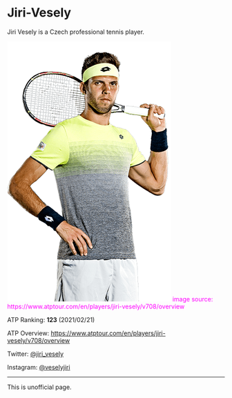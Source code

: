# Jiri-Vesely

Jiri Vesely is a Czech professional tennis player.

<img src="./images/vesely_full_ao18.png">  
<span style="color:#ff00ff;">image source: https://www.atptour.com/en/players/jiri-vesely/v708/overview</span>


ATP Ranking: **123** (2021/02/21)

ATP Overview: <a href="https://www.atptour.com/en/players/jiri-vesely/v708/overview">https://www.atptour.com/en/players/jiri-vesely/v708/overview</a>

Twitter: <a href="https://twitter.com/jiri_vesely">@jiri_vesely</a>

Instagram: <a href="https://www.instagram.com/veselyjiri/">@veselyjiri</a>

***

This is unofficial page. 
